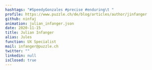 ```yaml
---
hashtags: "#SpeedyGonzales #precise #enduring\t "
profile: https://www.puzzle.ch/de/blog/articles/author/jinfanger
github: ninfaj
animation: julian_infanger.json
date: 2020-11-15
title: Julian Infanger
alias: Jules
function: UX Specialist
mail: infanger@puzzle.ch
twitter: ""
linkedin: null
isClosed: true
---
```

